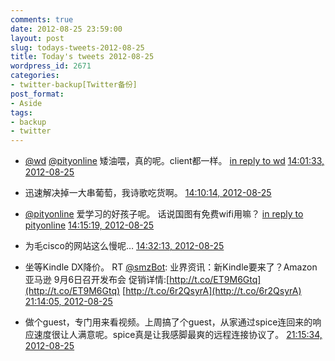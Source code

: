 ```yaml
---
comments: true
date: 2012-08-25 23:59:00
layout: post
slug: todays-tweets-2012-08-25
title: Today's tweets 2012-08-25
wordpress_id: 2671
categories:
- twitter-backup[Twitter备份]
post_format:
- Aside
tags:
- backup
- twitter
---
```





  * [@wd](http://twitter.com/wd) [@pityonline](http://twitter.com/pityonline) 矮油喂，真的呢。client都一样。 [in reply to wd](http://twitter.com/wd/statuses/239196346010173440) [14:01:33, 2012-08-25](http://twitter.com/gfrog/statuses/239241081047371776)





  * 迅速解决掉一大串葡萄，我诗歌吃货啊。 [14:10:14, 2012-08-25](http://twitter.com/gfrog/statuses/239243268506910720)





  * [@pityonline](http://twitter.com/pityonline) 爱学习的好孩子呢。 话说国图有免费wifi用嘛？ [in reply to pityonline](http://twitter.com/pityonline/statuses/239244303715672064) [14:15:19, 2012-08-25](http://twitter.com/gfrog/statuses/239244545823490048)





  * 为毛cisco的网站这么慢呢… [14:32:13, 2012-08-25](http://twitter.com/gfrog/statuses/239248799011336192)





  * 坐等Kindle DX降价。 RT [@smzBot](http://twitter.com/smzBot): 业界资讯：新Kindle要来了？Amazon 亚马逊 9月6日召开发布会 促销详情:[http://t.co/ET9M6Gtq](http://t.co/ET9M6Gtq) [http://t.co/6r2QsyrA](http://t.co/6r2QsyrA) [21:14:05, 2012-08-25](http://twitter.com/gfrog/statuses/239349930819473408)





  * 做个guest，专门用来看视频。上周搞了个guest，从家通过spice连回来的响应速度很让人满意呢。spice真是让我感脚最爽的远程连接协议了。 [21:15:34, 2012-08-25](http://twitter.com/gfrog/statuses/239350306658476033)




